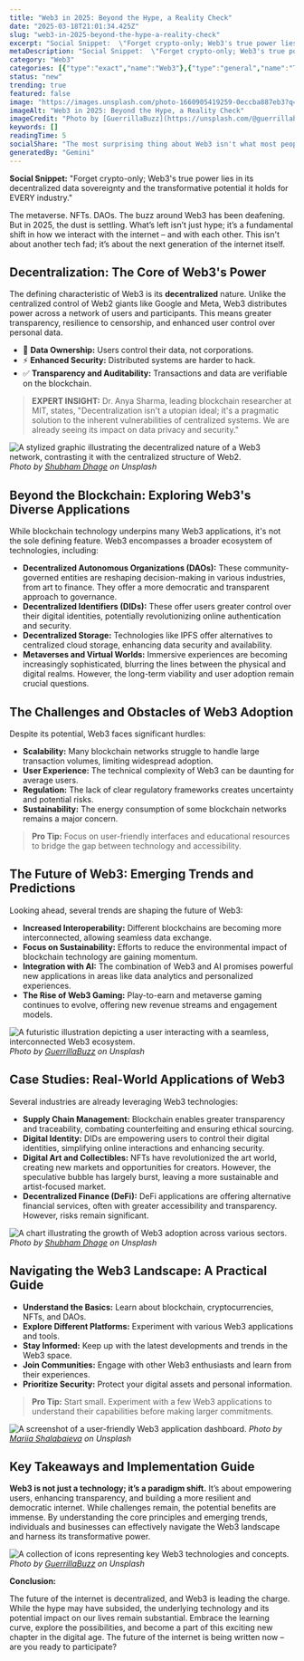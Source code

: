 ```yaml
---
title: "Web3 in 2025: Beyond the Hype, a Reality Check"
date: "2025-03-18T21:01:34.425Z"
slug: "web3-in-2025-beyond-the-hype-a-reality-check"
excerpt: "Social Snippet:  \"Forget crypto-only; Web3's true power lies in its decentralized data sovereignty and the transformative potential it holds for EVERY industry.\""
metaDescription: "Social Snippet:  \"Forget crypto-only; Web3's true power lies in its decentralized data sovereignty and the transformative potential it holds for EVERY indu..."
category: "Web3"
categories: [{"type":"exact","name":"Web3"},{"type":"general","name":"Technology"},{"type":"medium","name":"Decentralized Systems"},{"type":"specific","name":"Blockchain Technology"},{"type":"niche","name":"Smart Contracts"}]
status: "new"
trending: true
featured: false
image: "https://images.unsplash.com/photo-1660905419259-0eccba887eb3?q=85&w=1200&fit=max&fm=webp&auto=compress"
imageAlt: "Web3 in 2025: Beyond the Hype, a Reality Check"
imageCredit: "Photo by [GuerrillaBuzz](https://unsplash.com/@guerrillabuzz) on Unsplash"
keywords: []
readingTime: 5
socialShare: "The most surprising thing about Web3 isn't what most people think. Find out what experts really say about this game-changing topic."
generatedBy: "Gemini"
---
```




**Social Snippet:**  "Forget crypto-only; Web3's true power lies in its decentralized data sovereignty and the transformative potential it holds for EVERY industry."

The metaverse. NFTs. DAOs.  The buzz around Web3 has been deafening. But in 2025, the dust is settling.  What’s left isn’t just hype; it’s a fundamental shift in how we interact with the internet – and with each other. This isn't about another tech fad; it’s about the next generation of the internet itself.

## Decentralization: The Core of Web3's Power

The defining characteristic of Web3 is its **decentralized** nature. Unlike the centralized control of Web2 giants like Google and Meta, Web3 distributes power across a network of users and participants.  This means greater transparency, resilience to censorship, and enhanced user control over personal data.

* 🔑 **Data Ownership:** Users control their data, not corporations.
* ⚡ **Enhanced Security:** Distributed systems are harder to hack.
* ✅ **Transparency and Auditability:** Transactions and data are verifiable on the blockchain.

> **EXPERT INSIGHT:** Dr. Anya Sharma, leading blockchain researcher at MIT, states, "Decentralization isn't a utopian ideal; it's a pragmatic solution to the inherent vulnerabilities of centralized systems. We are already seeing its impact on data privacy and security."

![A stylized graphic illustrating the decentralized nature of a Web3 network, contrasting it with the centralized structure of Web2.](https://images.unsplash.com/photo-1669061585723-c5cc2b2e5ca1?q=85&w=1200&fit=max&fm=webp&auto=compress)
*Photo by [Shubham Dhage](https://unsplash.com/@onefifith) on Unsplash*

## Beyond the Blockchain: Exploring Web3's Diverse Applications

While blockchain technology underpins many Web3 applications, it's not the sole defining feature.  Web3 encompasses a broader ecosystem of technologies, including:

* **Decentralized Autonomous Organizations (DAOs):**  These community-governed entities are reshaping decision-making in various industries, from art to finance.  They offer a more democratic and transparent approach to governance.
* **Decentralized Identifiers (DIDs):** These offer users greater control over their digital identities, potentially revolutionizing online authentication and security.
* **Decentralized Storage:** Technologies like IPFS offer alternatives to centralized cloud storage, enhancing data security and availability.
* **Metaverses and Virtual Worlds:**  Immersive experiences are becoming increasingly sophisticated, blurring the lines between the physical and digital realms.  However, the long-term viability and user adoption remain crucial questions.

## The Challenges and Obstacles of Web3 Adoption

Despite its potential, Web3 faces significant hurdles:

* **Scalability:** Many blockchain networks struggle to handle large transaction volumes, limiting widespread adoption.
* **User Experience:**  The technical complexity of Web3 can be daunting for average users.
* **Regulation:**  The lack of clear regulatory frameworks creates uncertainty and potential risks.
* **Sustainability:**  The energy consumption of some blockchain networks remains a major concern.

> **Pro Tip:** Focus on user-friendly interfaces and educational resources to bridge the gap between technology and accessibility.

## The Future of Web3: Emerging Trends and Predictions

Looking ahead, several trends are shaping the future of Web3:

* **Increased Interoperability:**  Different blockchains are becoming more interconnected, allowing seamless data exchange.
* **Focus on Sustainability:**  Efforts to reduce the environmental impact of blockchain technology are gaining momentum.
* **Integration with AI:**  The combination of Web3 and AI promises powerful new applications in areas like data analytics and personalized experiences.
* **The Rise of Web3 Gaming:**  Play-to-earn and metaverse gaming continues to evolve, offering new revenue streams and engagement models.

![A futuristic illustration depicting a user interacting with a seamless, interconnected Web3 ecosystem.](https://images.unsplash.com/photo-1660905419259-0eccba887eb3?q=85&w=1200&fit=max&fm=webp&auto=compress)
*Photo by [GuerrillaBuzz](https://unsplash.com/@guerrillabuzz) on Unsplash*

## Case Studies: Real-World Applications of Web3

Several industries are already leveraging Web3 technologies:

* **Supply Chain Management:**  Blockchain enables greater transparency and traceability, combating counterfeiting and ensuring ethical sourcing.
* **Digital Identity:**  DIDs are empowering users to control their digital identities, simplifying online interactions and enhancing security.
* **Digital Art and Collectibles:**  NFTs have revolutionized the art world, creating new markets and opportunities for creators.  However, the speculative bubble has largely burst, leaving a more sustainable and artist-focused market.
* **Decentralized Finance (DeFi):**  DeFi applications are offering alternative financial services, often with greater accessibility and transparency.  However, risks remain significant.

![A chart illustrating the growth of Web3 adoption across various sectors.](https://images.unsplash.com/photo-1666816943145-bac390ca866c?q=85&w=1200&fit=max&fm=webp&auto=compress)
*Photo by [Shubham Dhage](https://unsplash.com/@onefifith) on Unsplash*

## Navigating the Web3 Landscape: A Practical Guide

* **Understand the Basics:** Learn about blockchain, cryptocurrencies, NFTs, and DAOs.
* **Explore Different Platforms:**  Experiment with various Web3 applications and tools.
* **Stay Informed:**  Keep up with the latest developments and trends in the Web3 space.
* **Join Communities:**  Engage with other Web3 enthusiasts and learn from their experiences.
* **Prioritize Security:**  Protect your digital assets and personal information.

> **Pro Tip:**  Start small.  Experiment with a few Web3 applications to understand their capabilities before making larger commitments.

![A screenshot of a user-friendly Web3 application dashboard.](https://images.unsplash.com/photo-1670269069776-a1337c703669?q=85&w=1200&fit=max&fm=webp&auto=compress)
*Photo by [Mariia Shalabaieva](https://unsplash.com/@maria_shalabaieva) on Unsplash*

## Key Takeaways and Implementation Guide

**Web3 is not just a technology; it’s a paradigm shift.** It’s about empowering users, enhancing transparency, and building a more resilient and democratic internet. While challenges remain, the potential benefits are immense. By understanding the core principles and emerging trends, individuals and businesses can effectively navigate the Web3 landscape and harness its transformative power.

![A collection of icons representing key Web3 technologies and concepts.](https://images.unsplash.com/photo-1664526937033-fe2c11f1be25?q=85&w=1200&fit=max&fm=webp&auto=compress)
*Photo by [GuerrillaBuzz](https://unsplash.com/@guerrillabuzz) on Unsplash*

**Conclusion:**

The future of the internet is decentralized, and Web3 is leading the charge. While the hype may have subsided, the underlying technology and its potential impact on our lives remain substantial.  Embrace the learning curve, explore the possibilities, and become a part of this exciting new chapter in the digital age.  The future of the internet is being written now – are you ready to participate?


<div class="reading-progress-container">
  <div id="reading-progress" class="reading-progress"></div>
</div>
